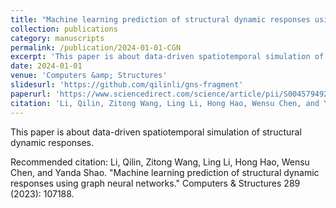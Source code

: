 ```yaml
---
title: "Machine learning prediction of structural dynamic responses using graph neural networks"
collection: publications
category: manuscripts
permalink: /publication/2024-01-01-CGN
excerpt: 'This paper is about data-driven spatiotemporal simulation of structural dynamic responses.'
date: 2024-01-01
venue: 'Computers &amp; Structures'
slidesurl: 'https://github.com/qilinli/gns-fragment'
paperurl: 'https://www.sciencedirect.com/science/article/pii/S0045794923002183'
citation: 'Li, Qilin, Zitong Wang, Ling Li, Hong Hao, Wensu Chen, and Yanda Shao. &quot;Machine learning prediction of structural dynamic responses using graph neural networks.&quot; Computers &amp; Structures 289 (2023): 107188.'
---
```


This paper is about data-driven spatiotemporal simulation of structural dynamic responses.

Recommended citation: Li, Qilin, Zitong Wang, Ling Li, Hong Hao, Wensu Chen, and Yanda Shao. "Machine learning prediction of structural dynamic responses using graph neural networks." Computers & Structures 289 (2023): 107188.